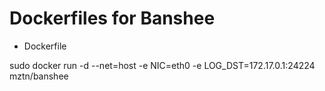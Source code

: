 Dockerfiles for Banshee
================

- Dockerfile

sudo docker run -d --net=host -e NIC=eth0 -e LOG_DST=172.17.0.1:24224 mztn/banshee
